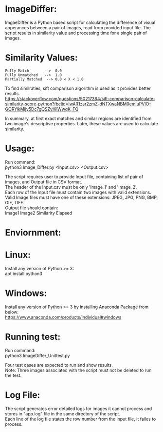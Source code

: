 # ImageDiffer:
ImgaeDiffer is a Python based script for calculating the difference of visual apperances between a pair of images, read from provided input file.
The script results in similarity value and processing time for a single pair of images.

# Similarity Values:
    Fully Match       -->  0.0
    Fully Unmatched   -->  1.0
    Partially Matched  --> 0.0 < X < 1.0
    
 To find similraties, sift comparison algorithm is used as it provides better results.   
 https://stackoverflow.com/questions/50217364/sift-comparison-calculate-similarity-score-python?fbclid=IwAR1zsr2zmZ-dNTXwaNBM0emluPVlO-GORYikMijy5Dc7gQSZvlKlWwqK_FQ

 In summary, at first exact matches and similar regions are identified from two image's descriptive properties. Later, these values are used to calculate similarity. 

# Usage:
 Run command:   
 python3 Image_Differ.py <Input.csv> <Output.csv>

 The script requires user to provide Input file, containing list of pair of images, and Output file in CSV format.   
 The header of the Input.csv must be only 'Image_1' and 'Image_2'.  
 Each row of the Input file must contain two images with valid extensions.   
 Valid Image files must have one of these extensions: JPEG, JPG, PNG, BMP, GIF, TIFF.  
 Output file should contain:  
 Image1 Image2  Similarity  Elapsed

# Enviornment:
  # Linux: 
  Install any version of Python >= 3:   
          apt install python3
          
  # Windows:
  Install any version of Python >= 3 by installing Anaconda Package from below:  
         https://www.anaconda.com/products/individual#windows    
       
# Running test:
 Run command:  
  python3 ImageDiffer_Unittest.py 

  Four test cases are expected to run and show results.  
  Note: Three images associated with the script must not be deleted to run the test.
  
# Log File:
  The script generates error detailed logs for images it cannot process and stores in "app.log" file in the same directory of the script.    
  Each line of the log file states the row number from the input file, it failes to process.  




